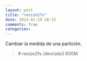```yaml
---
layout: post
title: "resize2fs"
date: 2014-01-29 18:33
comments: true
categories: 
---
```

Cambiar la medida de una partición.

>\# resize2fs /dev/sda3 600M

